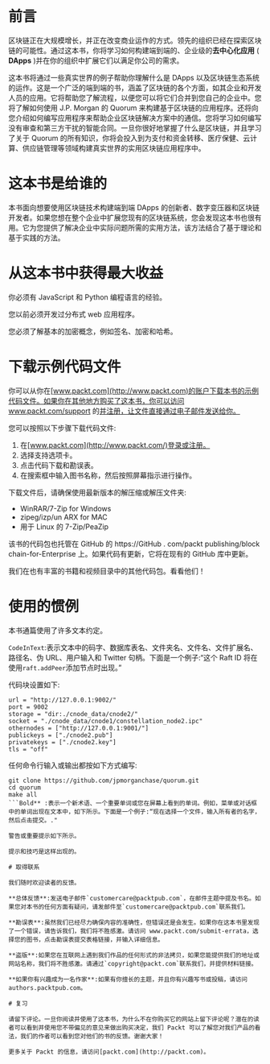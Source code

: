 # 前言

区块链正在大规模增长，并正在改变商业运作的方式。领先的组织已经在探索区块链的可能性。通过这本书，你将学习如何构建端到端的、企业级的**去中心化应用** ( **DApps** )并在你的组织中扩展它们以满足你公司的需求。

这本书将通过一些真实世界的例子帮助你理解什么是 DApps 以及区块链生态系统的运作。这是一个广泛的端到端的书，涵盖了区块链的各个方面，如其企业和开发人员的应用。它将帮助您了解流程，以便您可以将它们合并到您自己的企业中。您将了解如何使用 J.P. Morgan 的 Quorum 来构建基于区块链的应用程序。还将向您介绍如何编写应用程序来帮助企业区块链解决方案中的通信。您将学习如何编写没有审查和第三方干扰的智能合同。一旦你很好地掌握了什么是区块链，并且学习了关于 Quorum 的所有知识，你将会投入到为支付和资金转移、医疗保健、云计算、供应链管理等领域构建真实世界的实用区块链应用程序中。

# 这本书是给谁的

本书面向想要使用区块链技术构建端到端 DApps 的创新者、数字变压器和区块链开发者。如果您想在整个企业中扩展您现有的区块链系统，您会发现这本书也很有用。它为您提供了解决企业中实际问题所需的实用方法，该方法结合了基于理论和基于实践的方法。

# 从这本书中获得最大收益

你必须有 JavaScript 和 Python 编程语言的经验。

您以前必须开发过分布式 web 应用程序。

您必须了解基本的加密概念，例如签名、加密和哈希。

# 下载示例代码文件

你可以从你在[www.packt.com](http://www.packt.com)的账户下载本书的示例代码文件。如果你在其他地方购买了这本书，你可以访问 www.packt.com/support 的[并注册，让文件直接通过电子邮件发送给你。](http://www.packt.com/support)

您可以按照以下步骤下载代码文件:

1.  在[www.packt.com](http://www.packt.com/)登录或注册。
2.  选择支持选项卡。
3.  点击代码下载和勘误表。
4.  在搜索框中输入图书名称，然后按照屏幕指示进行操作。

下载文件后，请确保使用最新版本的解压缩或解压文件夹:

*   WinRAR/7-Zip for Windows
*   zipeg/izp/un ARX for MAC
*   用于 Linux 的 7-Zip/PeaZip

该书的代码包也托管在 GitHub 的 https://GitHub . com/packt publishing/block chain-for-Enterprise 上。如果代码有更新，它将在现有的 GitHub 库中更新。

我们在也有丰富的书籍和视频目录中的其他代码包。看看他们！

# 使用的惯例

本书通篇使用了许多文本约定。

`CodeInText`:表示文本中的码字、数据库表名、文件夹名、文件名、文件扩展名、路径名、伪 URL、用户输入和 Twitter 句柄。下面是一个例子:“这个 Raft ID 将在使用`raft.addPeer`添加节点时出现。”

代码块设置如下:

```
url = "http://127.0.0.1:9002/"
port = 9002
storage = "dir:./cnode_data/cnode2/"
socket = "./cnode_data/cnode1/constellation_node2.ipc"
othernodes = ["http://127.0.0.1:9001/"]
publickeys = ["./cnode2.pub"]
privatekeys = ["./cnode2.key"]
tls = "off"
```

任何命令行输入或输出都按如下方式编写:

```
git clone https://github.com/jpmorganchase/quorum.git
cd quorum
make all
```Bold** :表示一个新术语、一个重要单词或您在屏幕上看到的单词。例如，菜单或对话框中的单词出现在文本中，如下所示。下面是一个例子:“现在选择一个文件，输入所有者的名字，然后点击提交。."

警告或重要提示如下所示。

提示和技巧是这样出现的。

# 取得联系

我们随时欢迎读者的反馈。

**总体反馈**:发送电子邮件`customercare@packtpub.com`，在邮件主题中提及书名。如果您对本书的任何方面有疑问，请发邮件至`customercare@packtpub.com`联系我们。

**勘误表**:虽然我们已经尽力确保内容的准确性，但错误还是会发生。如果你在这本书里发现了一个错误，请告诉我们，我们将不胜感激。请访问 www.packt.com/submit-errata，选择您的图书，点击勘误表提交表格链接，并输入详细信息。

**盗版**:如果您在互联网上遇到我们作品的任何形式的非法拷贝，如果您能提供我们的地址或网站名称，我们将不胜感激。请通过`copyright@packt.com`联系我们，并提供材料链接。

**如果你有兴趣成为一名作家**:如果有你擅长的主题，并且你有兴趣写书或投稿，请访问 authors.packtpub.com。

# 复习

请留下评论。一旦你阅读并使用了这本书，为什么不在你购买它的网站上留下评论呢？潜在的读者可以看到并使用您不带偏见的意见来做出购买决定，我们 Packt 可以了解您对我们产品的看法，我们的作者可以看到您对他们的书的反馈。谢谢大家！

更多关于 Packt 的信息，请访问[packt.com](http://packt.com)。